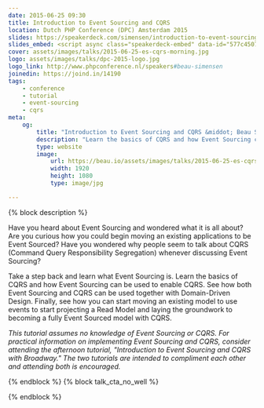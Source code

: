 ```yaml
---
date: 2015-06-25 09:30
title: Introduction to Event Sourcing and CQRS
location: Dutch PHP Conference (DPC) Amsterdam 2015
slides: https://speakerdeck.com/simensen/introduction-to-event-sourcing-and-cqrs-dpc-2015
slides_embed: <script async class="speakerdeck-embed" data-id="577c4507101e49d1ad90af23bf31ff4c" data-ratio="1.77777777777778" src="//speakerdeck.com/assets/embed.js"></script>
cover: assets/images/talks/2015-06-25-es-cqrs-morning.jpg
logo: assets/images/talks/dpc-2015-logo.jpg
logo_link: http://www.phpconference.nl/speakers#beau-simensen
joinedin: https://joind.in/14190
tags:
    - conference
    - tutorial
    - event-sourcing
    - cqrs
meta:
    og:
        title: "Introduction to Event Sourcing and CQRS &middot; Beau Simensen &middot; dflydev"
        description: "Learn the basics of CQRS and how Event Sourcing can be used to enable CQRS."
        type: website
        image:
            url: https://beau.io/assets/images/talks/2015-06-25-es-cqrs-morning.jpg
            width: 1920
            height: 1080
            type: image/jpg

---
```

{% block description %}

Have you heard about Event Sourcing and wondered what it is all about? Are you curious how you could begin moving an existing applications to be Event Sourced? Have you wondered why people seem to talk about CQRS (Command Query Responsibility Segregation) whenever discussing Event Sourcing?

Take a step back and learn what Event Sourcing is. Learn the basics of CQRS and how Event Sourcing can be used to enable CQRS. See how both Event Sourcing and CQRS can be used together with Domain-Driven Design. Finally, see how you can start moving an existing model to use events to start projecting a Read Model and laying the groundwork to becoming a fully Event Sourced model with CQRS.

*This tutorial assumes no knowledge of Event Sourcing or CQRS. For practical information on implementing Event Sourcing and CQRS, consider attending the afternoon tutorial, "Introduction to Event Sourcing and CQRS with Broadway." The two tutorials are intended to compliment each other and attending both is encouraged.*

{% endblock %}
{% block talk_cta_no_well %}
<script src="https://app.convertkit.com/landing_pages/766.js?orient=horz&ref=beau.io-dpc-escqrs"></script>
{% endblock  %}
